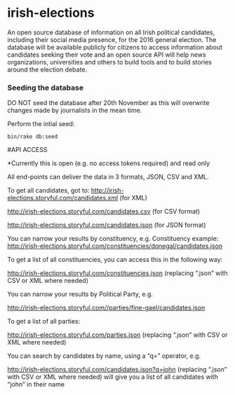 # irish-elections

An open source database of information on all Irish political candidates, 
including their social media presence, for the 2016 general election. The database will be 
available publicly for citizens to access information about candidates seeking their vote 
and an open source API will help news organizations, universities and others to build tools 
and to build stories around the election debate.

### Seeding the database

DO NOT seed the database after 20th November as this will overwrite changes made by journalists
in the mean time.

Perform the intial seed:

```
bin/rake db:seed
```

#API ACCESS

*Currently this is open (e.g. no access tokens required) and read only

All end-points can deliver the data in 3 formats, JSON, CSV and XML.

To get all candidates, got to:
http://irish-elections.storyful.com/candidates.xml (for XML)

http://irish-elections.storyful.com/candidates.csv (for CSV format)

http://irish-elections.storyful.com/candidates.json (for JSON format)

You can narrow your results by constituency, e.g.
Constituency example:
http://irish-elections.storyful.com/constituencies/donegal/candidates.json


To  get a list of all constituencies, you can access this in the following way:

http://irish-elections.storyful.com/constituencies.json (replacing “.json” with CSV or XML where needed)


You can narrow your results by Political Party, e.g.

http://irish-elections.storyful.com//parties/fine-gael/candidates.json


To get a list of all parties:

http://irish-elections.storyful.com/parties.json (replacing “.json” with CSV or XML where needed)


You can search by candidates by name, using a “q=” operator, e.g.

http://irish-elections.storyful.com/candidates.json?q=john 
(replacing “.json” with CSV or XML where needed)
will give you a list of all candidates with “john” in their name
